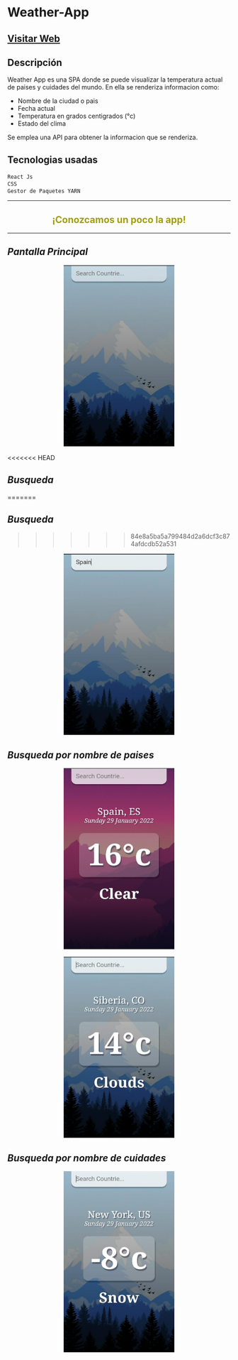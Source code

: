 # Weather-App

## [Visitar Web](https://josecossi89.github.io/Weather-App/)

## Descripción

Weather App es una SPA donde se puede visualizar la temperatura actual de paises y cuidades del mundo. En ella se renderiza informacion como:

- Nombre de la ciudad o pais
- Fecha actual
- Temperatura en grados centigrados (°c)
- Estado del clima

Se emplea una API para obtener la informacion que se renderiza.

## Tecnologias usadas

```
React Js
CSS
Gestor de Paquetes YARN
```

---

<h2 align="center" style="color: #9f9f09; font-weight: bold;"> ¡Conozcamos un poco la app! </h2>

---

## _Pantalla Principal_

<p align="center">
  <img src="./weather-react/src/assets/mainPage.jpeg" height="408" width="250"/>
</p>
<<<<<<< HEAD

## _Busqueda_

=======

## _Busqueda_

>>>>>>> 84e8a5ba5a799484d2a6dcf3c874afdcdb52a531
<p align="center">
  <img src="./weather-react/src/assets/searchMain.jpeg" height="408" width="250"/>
</p>

## _Busqueda por nombre de paises_

<p align="center">
  <img src="./weather-react/src/assets/infoCountrie.jpeg" height="408" width="250"/>
</p>
<p align="center">
  <img src="./weather-react/src/assets/infoCountrie2.jpeg" height="408" width="250"/>
</p>

## _Busqueda por nombre de cuidades_

<p align="center">
  <img src="./weather-react/src/assets/infoCity.jpeg" height="408" width="250"/>
</p>


